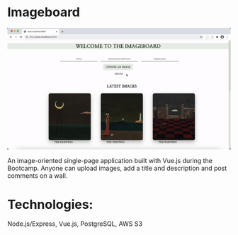 # Imageboard
![imageboard](public/imageboard.gif)

An image-oriented single-page application built with Vue.js during the Bootcamp. Anyone can upload images, add a title and description and post comments on a wall. 

# Technologies: 
Node.js/Express, Vue.js, PostgreSQL, AWS S3

